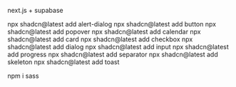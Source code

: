 next.js + supabase

npx shadcn@latest add alert-dialog
npx shadcn@latest add button
npx shadcn@latest add popover
npx shadcn@latest add calendar
npx shadcn@latest add card
npx shadcn@latest add checkbox
npx shadcn@latest add dialog
npx shadcn@latest add input
npx shadcn@latest add progress
npx shadcn@latest add separator
npx shadcn@latest add skeleton
npx shadcn@latest add toast

npm i sass
